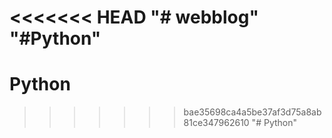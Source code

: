 <<<<<<< HEAD
"# webblog" 
"#Python"
=======
# Python
>>>>>>> bae35698ca4a5be37af3d75a8ab81ce347962610
"# Python" 
